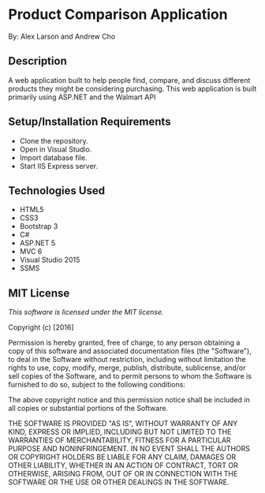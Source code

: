 # Product Comparison Application

By: Alex Larson and Andrew Cho

## Description

<p>A web application built to help people find, compare, and discuss different products they might be considering purchasing. This web application is built primarily using ASP.NET and the Walmart API </p>

## Setup/Installation Requirements
* Clone the repository.
* Open in Visual Studio.
* Import database file.
* Start IIS Express server.

## Technologies Used

* HTML5
* CSS3
* Bootstrap 3
* C#
* ASP.NET 5
* MVC 6
* Visual Studio 2015
* SSMS 


## MIT License

*This software is licensed under the MIT license.*

Copyright (c) [2016]

Permission is hereby granted, free of charge, to any person obtaining a copy
of this software and associated documentation files (the "Software"), to deal
in the Software without restriction, including without limitation the rights
to use, copy, modify, merge, publish, distribute, sublicense, and/or sell
copies of the Software, and to permit persons to whom the Software is
furnished to do so, subject to the following conditions:

The above copyright notice and this permission notice shall be included in all
copies or substantial portions of the Software.

THE SOFTWARE IS PROVIDED "AS IS", WITHOUT WARRANTY OF ANY KIND, EXPRESS OR
IMPLIED, INCLUDING BUT NOT LIMITED TO THE WARRANTIES OF MERCHANTABILITY,
FITNESS FOR A PARTICULAR PURPOSE AND NONINFRINGEMENT. IN NO EVENT SHALL THE
AUTHORS OR COPYRIGHT HOLDERS BE LIABLE FOR ANY CLAIM, DAMAGES OR OTHER
LIABILITY, WHETHER IN AN ACTION OF CONTRACT, TORT OR OTHERWISE, ARISING FROM,
OUT OF OR IN CONNECTION WITH THE SOFTWARE OR THE USE OR OTHER DEALINGS IN THE
SOFTWARE.